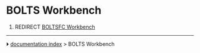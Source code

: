 # BOLTS Workbench
1.  REDIRECT [BOLTSFC Workbench](BOLTSFC_Workbench.md)



---
⏵ [documentation index](../README.md) > BOLTS Workbench
